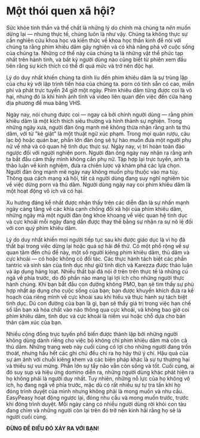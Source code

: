 # Một thói quen xã hội?

Sức khỏe tinh thần và thể chất là những lý do chính mà chúng ta *nên* muốn dừng lại — nhưng thực tế, chúng luôn là như vậy. Chúng ta không thực sự cần nghiên cứu khoa học và kiến thức về khoa học thần kinh để nói với chúng ta rằng phim khiêu dâm gây nghiện và có khả năng phá vỡ cuộc sống của chúng ta. Những cơ thể này của chúng ta là những vật thể phức tạp nhất trên hành tinh, và bất kỳ người dùng nào cũng biết từ phiên xem đầu tiên rằng sự kích thích có thể đi quá mức và trở nên độc hại.

Lý do duy nhất khiến chúng ta dính líu đến phim khiêu dâm là sự trùng lặp của chu kỳ với lập trình tiến hóa của chúng ta. porn có tính sẵn có cao, miễn phí và phát trực tuyến 24 giờ một ngày. Phim khiêu dâm từng được coi là vô hại, nhưng đó là khi hình ảnh tĩnh và video liên quan đến việc đến cửa hàng địa phương để mua băng VHS.

Ngày nay, nói chung được coi — ngay cả bởi chính người dùng — rằng phim khiêu dâm là một kích thích siêu thường và hình thành sự nghiện. Trong những ngày xưa, người đàn ông mạnh mẽ không thừa nhận rằng anh ta thủ dâm, với từ "kẻ giật" là một thuật ngữ xúc phạm. Trong mọi quán rượu, câu lạc bộ hoặc quán bar, phần lớn đàn ông sẽ tự hào muốn đưa một người phụ nữ về nhà và có quan hệ tình dục thực sự. Ngày nay, vị trí hoàn toàn đảo ngược đối với người nghiện porn. Người đàn ông ngày nay nhận ra rằng anh ta bắt đầu cảm thấy mình không cần phụ nữ. Tập hợp lại trực tuyến, anh ta thảo luận về kinh nghiệm, đưa ra chiến lược và khám phá các lựa chọn. Người đàn ông mạnh mẽ ngày nay không muốn phụ thuộc vào ma túy. Thông qua cách mạng xã hội, tất cả người dùng đang suy nghĩ nghiêm túc về việc dừng porn và thủ dâm. Người dùng ngày nay coi phim khiêu dâm là một hoạt động vô ích và có hại.

Xu hướng đáng kể nhất được nhận thấy trên các diễn đàn là sự nhấn mạnh ngày càng tăng về các khía cạnh chống đối xã hội của phim khiêu dâm, những ngày mà một người đàn ông khoe khoang về việc quan hệ tình dục và cực khoái mỗi ngày đang dần được thay thế bằng sự nhận ra sự nô lệ đối với con quỷ phim khiêu dâm.

Lý do duy nhất khiến mọi người tiếp tục sau khi được giáo dục là vì họ đã thất bại trong việc dừng lại hoặc quá sợ hãi để thử. Có một phổ rộng về sự quan tâm đến chủ đề này, một số người kiêng phim khiêu dâm, thủ dâm và cực khoái — có hoặc không có đối tác. Các thực hành tách biệt các phần tantric và sinh sản của tình dục như giữ tinh dịch và Karezza được thảo luận và áp dụng hàng loạt. Nhiều thất bại đã nói ở trên trên thực tế là những cú ngã về phía trước, do đó phần nào mang lại lợi ích cho những người thực hành chúng. Khi bạn bắt đầu con đường không PMO, bạn sẽ tìm thấy sự phù hợp nhất áp dụng cho cuộc sống của bạn; bạn được khuyến khích đưa ra kế hoạch của riêng mình về cực khoái sau khi hiểu và thực hành sự tách biệt tình dục. Dù con đường của bạn là gì, bạn sẽ thấy giá trị trong việc hạn chế số lần bạn xả hóa chất vào não thông qua cực khoái, và không bao giờ coi phim khiêu dâm, tình dục và cực khoái là niềm vui hoặc chỗ dựa cho bản thân cảm xúc của bạn.

Nhiều cộng đồng trực tuyến phổ biến được thành lập bởi những người không dùng dành riêng cho việc bỏ không chỉ phim khiêu dâm mà còn cả thủ dâm. Những trang web này cuối cùng có lợi cho những người đang trốn thoát, nhưng hầu hết các ghi chú đều chỉ ra họ hãy thử ý chí. Hậu quả của sự ám ảnh với chuỗi kiêng khem và các biện pháp khác là sự tự thương hại và thiếu sự vui mừng. Phần lớn sự tẩy não vẫn còn sống và tốt. Cuối cùng, ai đó suy sụp và hiệu ứng domino diễn ra, những người dùng khác phát hiện ra họ không phải là người duy nhất. Tuy nhiên, những nỗ lực của họ không vô ích, họ đang ngã về phía trước, mặc dù có rất nhiều sự tự tra tấn khi họ đóng trình duyệt của mình nhưng không phải là mong muốn và nhu cầu. EasyPeasy hoạt động ngược lại, đóng nhu cầu và mong muốn trước, trước khi đóng trình duyệt. Mỗi ngày càng có nhiều người dùng rời khỏi con tàu đang chìm và những người còn lại trên đó trở nên kinh hãi rằng họ sẽ là người cuối cùng.

**ĐỪNG ĐỂ ĐIỀU ĐÓ XẢY RA VỚI BẠN!**
